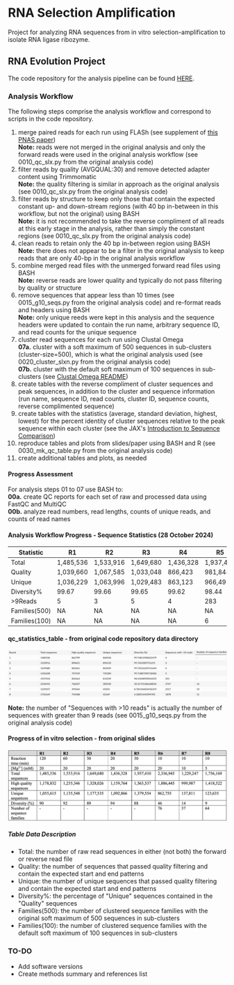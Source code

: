 # RNA Selection Amplification

Project for analyzing RNA sequences from in vitro selection-amplification to isolate RNA ligase ribozyme.

## RNA Evolution Project

The code repository for the analysis pipeline can be found [HERE][1].

### Analysis Workflow

The following steps comprise the analysis workflow and correspond to scripts in the code repository.

1. merge paired reads for each run using FLASh (see supplement of [this PNAS paper][2])<br>
<b>Note:</b> reads were not merged in the original analysis and only the forward reads were used in the original analysis workflow (see 0010\_qc\_slx.py from the original analysis code)
2. filter reads by quality (AVGQUAL:30) and remove detected adapter content using Trimmomatic<br>
<b>Note:</b> the quality filtering is similar in approach as the original analysis (see 0010\_qc\_slx.py from the original analysis code)
3. filter reads by structure to keep only those that contain the expected constant up- and down-stream regions (with 40 bp in-between in this workflow, but not the original) using BASH<br>
<b>Note:</b> it is not recommended to take the reverse compliment of all reads at this early stage in the analysis, rather than simply the constant regions (see 0010\_qc\_slx.py from the original analysis code)
4. clean reads to retain only the 40 bp in-between region using BASH<br>
<b>Note:</b> there does not appear to be a filter in the original analysis to keep reads that are only 40-bp in the original analysis workflow
5. combine merged read files with the unmerged forward read files using BASH<br>
<b>Note:</b> reverse reads are lower quality and typically do not pass filtering by quality or structure 
6. remove sequences that appear less than 10 times (see 0015\_g10\_seqs.py from the original analysis code) and re-format reads and headers using BASH<br>
<b>Note:</b> only unique reeds were kept in this analysis and the sequence headers were updated to contain the run name, arbitrary sequence ID, and read counts for the unique sequence
7. cluster read sequences for each run using Clustal Omega<br>
	<b>07a.</b>  cluster with a soft maximum of 500 sequences in sub-clusters (cluster-size=500), which is what the original analysis used (see 0020\_cluster\_slxn.py from the original analysis code)<br>
	<b>07b.</b>  cluster with the default soft maximum of 100 sequences in sub-clusters (see [Clustal Omega README][3])
8. create tables with the reverse compliment of cluster sequences and peak sequences, in addition to the cluster and sequence information (run name, sequence ID, read counts, cluster ID, sequence counts, reverse complimented sequence)
9. create tables with the statistics (average, standard deviation, highest, lowest) for the percent identity of cluster sequences relative to the peak sequence within each cluster (see the JAX's [Introduction to Sequence Comparison][4])
10. reproduce tables and plots from slides/paper using BASH and R (see 0030\_mk\_qc\_table.py from the original analysis code)
11. create additional tables and plots, as needed

#### Progress Assessment
For analysis steps 01 to 07 use BASH to:<br>
<b>00a.</b>  create QC reports for each set of raw and processed data using FastQC and MultiQC<br>
<b>00b.</b>  analyze read numbers, read lengths, counts of unique reads, and counts of read names

#### Analysis Workflow Progress - Sequence Statistics (28 October 2024)

| Statistic | R1 | R2 | R3 | R4 | R5 | R6 | R7 | R8 | D1 | D2 | D3 |
| --- | --- | --- | --- | --- | --- | --- | --- | --- | --- | --- | --- |
| Total | 1,485,536 | 1,533,916 | 1,649,680 | 1,436,328 | 1,937,410 | 2,336,945 | 1,229,247 | 1,756,169 | 1,226,539 | 1,090,909 | 1,656,088 |
| Quality | 1,039,660 | 1,067,585 | 1,033,048 | 866,423 | 981,844 | 916,485 | 582,260 | 889,374 | 865,509 | 807,849 | 1,143,871 |
| Unique | 1,036,229 | 1,063,996 | 1,029,483 | 863,123 | 966,495 | 500,507 | 92,366 | 108,529 | 842,149 | 746,445 | 988,626 |
| Diversity% | 99.67 | 99.66 | 99.65 | 99.62 | 98.44 | 54.61 | 15.86 | 12.20 | 97.30 | 92.40 | 86.43 |
| >9Reads | 5 | 3 | 5 | 4 | 283 | 4,001 | 2,703 | 2,100 | 62 | 749 | 1,690 |
| Families(500) | NA | NA | NA | NA | NA | 15 | 13 | 12 | NA | 3 | 5 |
| Families(100) | NA | NA | NA | NA | 6 | 67 | 44 | 40 | NA | 11 | 26 |

#### qc\_statistics\_table - from original code repository data directory

![qc_statistics_table - from original code repository data directory](images/qc_statistics_table.png)

<b>Note:</b> the number of "Sequences with >10 reads" is actually the number of sequences with greater than 9 reads (see 0015\_g10\_seqs.py from the original analysis code)

#### Progress of in vitro selection - from original slides

![Progress of in vitro selection - from original slides](images/Progress_of_in_vitro_selection.png)

##### Table Data Description
- Total: the number of raw read sequences in either (not both) the forward or reverse read file
- Quality: the number of sequences that passed quality filtering and contain the expected start and end patterns 
- Unique: the number of unique sequences that passed quality filtering and contain the expected start and end patterns
- Diversity%: the percentage of "Unique" sequences contained in the "Quality" sequences
- Families(500): the number of clustered sequence families with the original soft maximum of 500 sequences in sub-clusters
- Families(100): the number of clustered sequence families with the default soft maximum of 100 sequences in sub-clusters

### TO-DO
- Add software versions
- Create methods summary and references list


[1]: https://github.com/ElizabethBrooks/RNA_selection_amplification
[2]: https://doi.org/10.1073/pnas.2321592121
[3]: https://github.com/GSLBiotech/clustal-omega/blob/master/README
[4]: https://www.jax.org/-/media/jaxweb/files/education-and-learning/ttgg-seq-comparison/seqcomp_introduction.pdf?rev=93c9ff2010234a4bb0dfa0ed043de28e#:~:text=%F0%9D%91%83%F0%9D%91%92%F0%9D%91%9F%F0%9D%91%90%F0%9D%91%92%F0%9D%91%9B%F0%9D%91%A1%20%F0%9D%90%BC%F0%9D%91%91%F0%9D%91%92%F0%9D%91%9B%F0%9D%91%A1%F0%9D%91%96%F0%9D%91%A1%F0%9D%91%A6%20%3D%20%23%20%F0%9D%91%9D%F0%9D%91%9C%F0%9D%91%A0%F0%9D%91%96%F0%9D%91%A1%F0%9D%91%96%F0%9D%91%9C%F0%9D%91%9B%F0%9D%91%A0%20%E2%88%92%20%23,of%20sequences%20can%20be%20compared.
